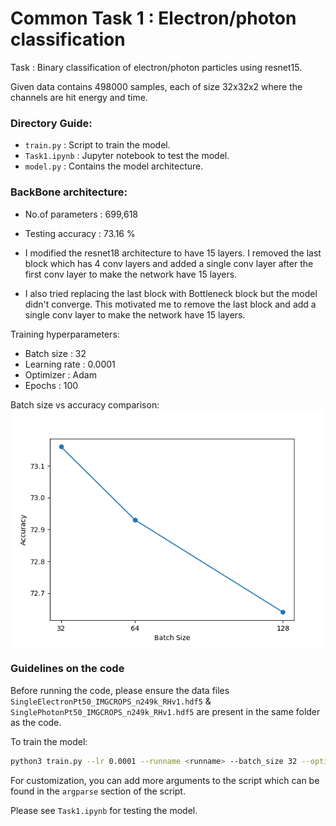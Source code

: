 # Common Task 1 : Electron/photon classification

Task : Binary classification of electron/photon particles using resnet15.

Given data contains 498000 samples, each of size 32x32x2 where the channels are hit energy and time.

### Directory Guide:
* `train.py` : Script to train the model.
* `Task1.ipynb` : Jupyter notebook to test the model.
* `model.py` : Contains the model architecture.


### BackBone architecture:

* No.of parameters :  699,618
* Testing accuracy :  73.16 %

* I modified the resnet18 architecture to have 15 layers. I removed the last block which has 4 conv layers and added a single conv layer after the first conv layer to make the network have 15 layers. 
* I also tried replacing the last block with Bottleneck block but the model didn't converge. This motivated me to remove the last block and add a single conv layer to make the network have 15 layers.

Training hyperparameters:
* Batch size : 32
* Learning rate : 0.0001
* Optimizer : Adam
* Epochs : 100

Batch size vs accuracy comparison:
![alt text](batch_size.png)

### Guidelines on the code

Before running the code, please ensure the data files `SingleElectronPt50_IMGCROPS_n249k_RHv1.hdf5` & `SinglePhotonPt50_IMGCROPS_n249k_RHv1.hdf5` are present in the same folder as the code.

To train the model:
```bash
python3 train.py --lr 0.0001 --runname <runname> --batch_size 32 --optim Adam
```

For customization, you can add more arguments to the script which can be found in the `argparse` section of the script.

Please see `Task1.ipynb` for testing the model.